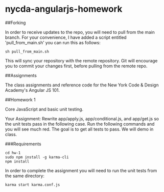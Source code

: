 nycda-angularjs-homework
===============

##Forking

In order to receive updates to the repo, you will need to pull from the main branch. For your convenience, I have added a
script entitled 'pull_from_main.sh' you can run this as follows:

```
sh pull_from_main.sh
```

This will sync your repository with the remote repository. Git will encourage you to commit your changes first, before
pulling from the remote repo.


##Assignments

The class assignments and reference code for the New York Code &amp; Design Academy's Angular JS 101.

##Homework 1

Core JavaScript and basic unit testing.

Your Assignment: Rewrite app/apply.js, app/conditional.js, and app/get.js so the unit tests pass in the following case. 
Run the following commands and you will see much red. The goal is to get all tests to pass. We will demo in class.

###Requirements
```
cd hw-1
sudo npm install -g karma-cli
npm install
```

In order to complete the assignment you will need to run the unit tests from the same directory:

```
karma start karma.conf.js
```